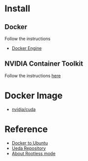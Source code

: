 # Install
## Docker
Follow the instructions
- [Docker Engine](https://docs.docker.com/engine/install/ubuntu/)

## NVIDIA Container Toolkit
Follow the instructions [here](https://docs.nvidia.com/datacenter/cloud-native/container-toolkit/latest/install-guide.html)

# Docker Image
- [nvidia/cuda](https://hub.docker.com/r/nvidia/cuda/tags?page=1&ordering=-name)
  
# Reference
- [Docker to Ubuntu](https://zenn.dev/usagi1975/articles/2022-09-05-000000_docker_gpu)
- [Ueda Repository](https://github.com/sh1027/docker_pytorch)
- [About Rootless mode](https://qiita.com/boocsan/items/781ae06fa4ac4291ba97)
